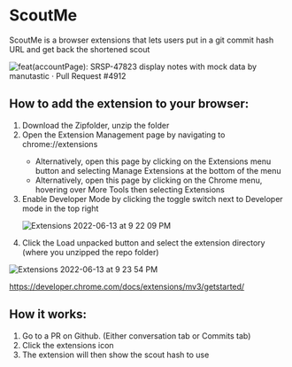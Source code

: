 <h1>ScoutMe</h1>
ScoutMe is a browser extensions that lets users put in a git commit hash URL and get back the shortened scout


![feat(accountPage): SRSP-47823 display notes with mock data by manutastic · Pull Request #4912](https://p-rdfqqyg.t1.n0.cdn.getcloudapp.com/items/geuRp019/e7535d0b-56a8-4d54-9217-70f295413741.jpg?source=viewer&v=4fd8b5752a071cc065d29de0e33b7541)

<h2>How to add the extension to your browser:</h2>
<ol>
<li>Download the Zipfolder, unzip the folder</li>
<li>Open the Extension Management page by navigating to chrome://extensions</li>
 <ul>
  <li>Alternatively, open this page by clicking on the Extensions menu button and selecting Manage Extensions at the bottom of the menu</li>
  <li>Alternatively, open this page by clicking on the Chrome menu, hovering over More Tools then selecting Extensions</li>
 </ul>
<li>Enable Developer Mode by clicking the toggle switch next to Developer mode in the top right</li>

![Extensions 2022-06-13 at 9 22 09 PM](https://user-images.githubusercontent.com/53713122/173474283-56973221-60a5-4d98-8145-dc6b42ca957c.jpg)

<li>Click the Load unpacked button and select the extension directory (where you unzipped the repo folder)</li>
</ol>

![Extensions 2022-06-13 at 9 23 54 PM](https://user-images.githubusercontent.com/53713122/173474274-49d3a866-3b6b-40ae-9e78-d4f1b9409433.jpg)

https://developer.chrome.com/docs/extensions/mv3/getstarted/

<h2>How it works:</h2>
<ol>
 <li>Go to a PR on Github. (Either conversation tab or Commits tab)</li>

 <li>Click the extensions icon</li>
 <li>The extension will then show the scout hash to use</li>
 </ol>




